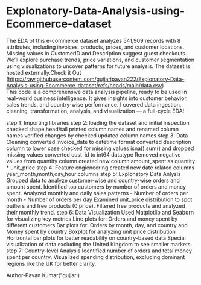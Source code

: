 # Explonatory-Data-Analysis-using-Ecommerce-dataset
The EDA of this e-commerce dataset analyzes 541,909 records with 8 attributes, including invoices, products, prices, and customer locations. Missing values in CustomerID and Description suggest guest checkouts. We’ll explore purchase trends, price variations, and customer segmentation using visualizations to uncover patterns for future analysis.
The dataset is hosted externally.Check it Out (https://raw.githubusercontent.com/gujjaripavan222/Explonatory-Data-Analysis-using-Ecommerce-dataset/refs/heads/main/data.csv)
<br>
This code is a comprehensive data analysis pipeline, ready to be used in real-world business intelligence. It gives insights into customer behavior, sales trends, and country-wise performance. I covered data ingestion, cleaning, transformation, analysis, and visualization — a full-cycle EDA!

step 1: Importing libraries
step 2: loading the dataset and initial inspection
        checked shape,head/tail
        printed column names and renamed column names 
        verified changes by checked updated column names
step 3: Data Cleaning
        converted invoice_date to datetime format
        converted description column to lower case
        checked for missing values isna().sum() and dropped missing values 
        converted cust_id to int64 datatype 
        Removed negative values from quantity column
        created new column  amount_spent as quantity * unit_price
step 4: Feature engieneering
        created new date related columns 
        year_month,month,day,hour columns 
step 5: Explonatory Data Anlysis
        Grouped data to analyze customer-wise and country-wise orders and amount spent.
        Identified top customers by number of orders and money spent.
        Analyzed monthly and daily sales patterns - Number of orders per month - Number of orders per day
        Examined unit_price distribution to spot outliers and free products (0 price).
        Filtered free products and analyzed their monthly trend.
step 6: Data Visualization
        Used Matplotlib and Seaborn for visualizing key metrics
        Line plots for: Orders and money spent by different customers
        Bar plots for: Orders by month, day, and country and Money spent by country
        Boxplot for analyzing unit price distribution
        Horizontal bar plots for better readability on country-based data
        Special visualization of data excluding the United Kingdom to see smaller markets.
step 7: Country-level Analysis
        Identified number of orders and total money spent per country.
        Visualized spending distribution, excluding dominant regions like the UK for better clarity.

Author-Pavan Kumar("gujjari)
